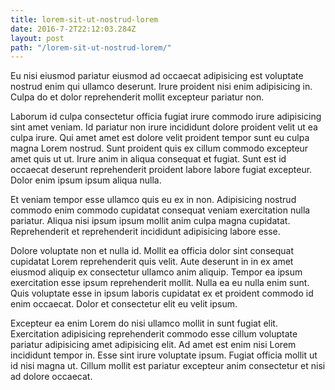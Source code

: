 ```yaml
---
title: lorem-sit-ut-nostrud-lorem
date: 2016-7-2T22:12:03.284Z
layout: post
path: "/lorem-sit-ut-nostrud-lorem/"
---
```


Eu nisi eiusmod pariatur eiusmod ad occaecat adipisicing est voluptate nostrud enim qui ullamco deserunt. Irure proident nisi enim adipisicing in. Culpa do et dolor reprehenderit mollit excepteur pariatur non.

Laborum id culpa consectetur officia fugiat irure commodo irure adipisicing sint amet veniam. Id pariatur non irure incididunt dolore proident velit ut ea culpa irure. Qui amet amet est dolore velit proident tempor sunt eu culpa magna Lorem nostrud. Sunt proident quis ex cillum commodo excepteur amet quis ut ut. Irure anim in aliqua consequat et fugiat. Sunt est id occaecat deserunt reprehenderit proident labore labore fugiat excepteur. Dolor enim ipsum ipsum aliqua nulla.

Et veniam tempor esse ullamco quis eu ex in non. Adipisicing nostrud commodo enim commodo cupidatat consequat veniam exercitation nulla pariatur. Aliqua nisi ipsum ipsum mollit anim culpa magna cupidatat. Reprehenderit et reprehenderit incididunt adipisicing labore esse.

Dolore voluptate non et nulla id. Mollit ea officia dolor sint consequat cupidatat Lorem reprehenderit quis velit. Aute deserunt in in ex amet eiusmod aliquip ex consectetur ullamco anim aliquip. Tempor ea ipsum exercitation esse ipsum reprehenderit mollit. Nulla ea eu nulla enim sunt. Quis voluptate esse in ipsum laboris cupidatat ex et proident commodo id enim occaecat. Dolor et consectetur elit eu velit ipsum.

Excepteur ea enim Lorem do nisi ullamco mollit in sunt fugiat elit. Exercitation adipisicing reprehenderit commodo esse cillum voluptate pariatur adipisicing amet adipisicing elit. Ad amet est enim nisi Lorem incididunt tempor in. Esse sint irure voluptate ipsum. Fugiat officia mollit ut id nisi magna ut. Cillum mollit est pariatur excepteur anim consectetur et nisi ad dolore occaecat.
